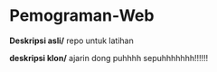 # Pemograman-Web
**Deskripsi asli/**
repo untuk latihan

**deskripsi klon/**
ajarin dong puhhhh sepuhhhhhhh!!!!!!
